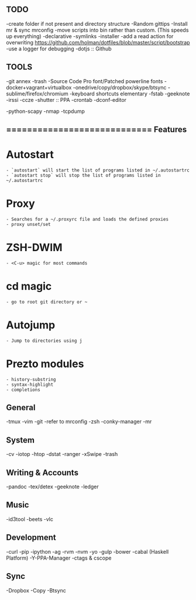 TODO
-----

-create folder if not present and directory structure
-Random gittips
-Install mr & sync mrconfig
-move scripts into bin rather than custom. (This speeds up everything)
-declarative
    -symlinks
    -installer
-add a read action for overwriting
    https://github.com/holman/dotfiles/blob/master/script/bootstrap
-use a logger for debugging
-dotjs :: Github

TOOLS
-----

-git annex
-trash
-Source Code Pro font/Patched powerline fonts
-docker+vagrant+virtualbox
-onedrive/copy/dropbox/skype/btsync
-sublime/firefox/chromium
-keyboard shortcuts elementary
-fstab
-geeknote
-irssi
-ccze
-shutter :: PPA
-crontab
-dconf-editor

-python-scapy
-nmap
-tcpdump

============================
Features
-------

# Autostart
    - `autostart` will start the list of programs listed in ~/.autostartrc
    - `autostart stop` will stop the list of programs listed in ~/.autostartrc

# Proxy
    - Searches for a ~/.proxyrc file and loads the defined proxies
    - proxy unset/set

# ZSH-DWIM
    - <C-u> magic for most commands

# cd magic
    - go to root git directory or ~

# Autojump
    - Jump to directories using j

# Prezto modules
    - history-substring
    - syntax-highlight
    - completions

General
-------

-tmux
-vim
-git
    -refer to mrconfig
-zsh
-conky-manager
-mr

System
------

-cv
-iotop
-htop
-dstat
-ranger
-xSwipe
-trash

Writing & Accounts
------------------

-pandoc
-tex/detex
-geeknote
-ledger

Music
-----

-id3tool
-beets
-vlc

Development
-----------

-curl
-pip
    -ipython
-ag
-rvm
-nvm
    -yo
    -gulp
    -bower
-cabal (Haskell Platform)
-Y-PPA-Manager
-ctags & cscope

Sync
----

-Dropbox
-Copy
-Btsync
